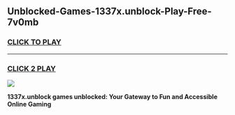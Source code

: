 
## Unblocked-Games-1337x.unblock-Play-Free-7v0mb
<h3>
<a href="https://premium76.site?title=1337x.unblock&ref=12A">CLICK TO PLAY</a></h3>
<hr>

<h3>
<a href="https://premium76.site?title=1337x.unblock&ref=12A">CLICK 2 PLAY</a>
  
</h3>

<a href="https://premium76.site?title=1337x.unblock&ref=12A"><img src="https://clearcache.store/games.png"></a>


**1337x.unblock games unblocked: Your Gateway to Fun and Accessible Online Gaming**
